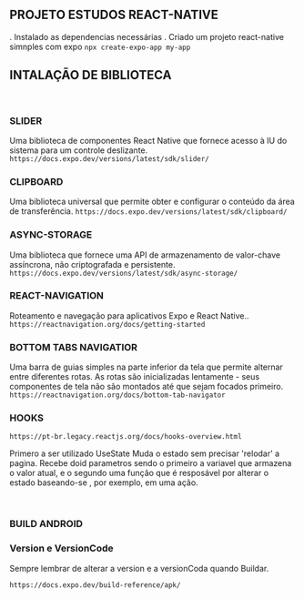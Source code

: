 ## PROJETO ESTUDOS REACT-NATIVE

. Instalado as dependencias necessárias
. Criado um projeto react-native simnples com expo
`npx create-expo-app my-app`
<br>

## INTALAÇÃO DE BIBLIOTECA

<br>

### SLIDER

Uma biblioteca de componentes React Native que fornece acesso à IU do sistema para um controle deslizante.
`https://docs.expo.dev/versions/latest/sdk/slider/`
<br>

### CLIPBOARD

Uma biblioteca universal que permite obter e configurar o conteúdo da área de transferência.
`https://docs.expo.dev/versions/latest/sdk/clipboard/`
<br>

### ASYNC-STORAGE

Uma biblioteca que fornece uma API de armazenamento de valor-chave assíncrona, não criptografada e persistente.
`https://docs.expo.dev/versions/latest/sdk/async-storage/`
<br>

### REACT-NAVIGATION

Roteamento e navegação para aplicativos Expo e React Native..
`https://reactnavigation.org/docs/getting-started`
<br>

### BOTTOM TABS NAVIGATIOR

Uma barra de guias simples na parte inferior da tela que permite alternar entre diferentes rotas. As rotas são inicializadas lentamente - seus componentes de tela não são montados até que sejam focados primeiro.
`https://reactnavigation.org/docs/bottom-tab-navigator`
<br>

### HOOKS

`https://pt-br.legacy.reactjs.org/docs/hooks-overview.html`

Primero a ser utilizado UseState
Muda o estado sem precisar 'relodar' a pagina.
Recebe doid parametros sendo o primeiro a variavel que armazena o valor atual, e o segundo uma função que é resposável por alterar o estado baseando-se , por exemplo, em uma ação.

<br>

### BUILD ANDROID

### Version e VersionCode

Sempre lembrar de alterar a version e a versionCoda quando Buildar.

`https://docs.expo.dev/build-reference/apk/`
